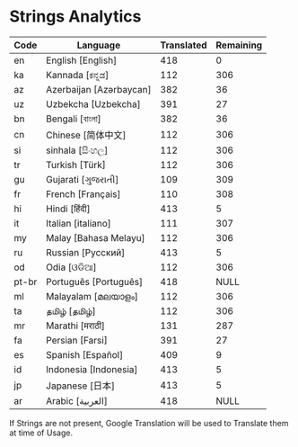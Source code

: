 # Strings Analytics


| Code | Language | Translated | Remaining |
|----|-------|-------|---|
| en | English [English] | 418 | 0 |
| ka | Kannada [ಕನ್ನಡ] | 112 | 306 |
| az | Azerbaijan [Azərbaycan] | 382 | 36 |
| uz | Uzbekcha [Uzbekcha] | 391 | 27 |
| bn | Bengali [বাংলা] | 382 | 36 |
| cn | Chinese [简体中文] | 112 | 306 |
| si | sinhala [සිංහල] | 112 | 306 |
| tr | Turkish [Türk] | 112 | 306 |
| gu | Gujarati [ગુજરાતી] | 109 | 309 |
| fr | French [Français] | 110 | 308 |
| hi | Hindi [हिंदी] | 413 | 5 |
| it | Italian [italiano] | 111 | 307 |
| my | Malay [Bahasa Melayu] | 112 | 306 |
| ru | Russian [Русский] | 413 | 5 |
| od | Odia [ଓଡିଆ] | 112 | 306 |
| pt-br | Português [Português] | 418 | NULL |
| ml | Malayalam [മലയാളം] | 112 | 306 |
| ta | தமிழ் [தமிழ்] | 112 | 306 |
| mr | Marathi [मराठी] | 131 | 287 |
| fa | Persian [Farsi] | 391 | 27 |
| es | Spanish [Español] | 409 | 9 |
| id | Indonesia [Indonesia] | 413 | 5 |
| jp | Japanese [日本] | 413 | 5 |
| ar | Arabic [العربية] | 418 | NULL |


If Strings are not present, Google Translation will be used to Translate them at time of Usage.